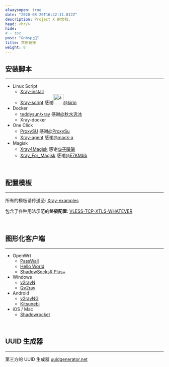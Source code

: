 ```yaml
---
alwaysopen: true
date: "2020-08-20T16:42:11.812Z"
description: Project X 的文档.
head: <hr/>
hide:
# - toc
post: "&nbsp;🤝"
title: 常用链接
weight: 8
---
```


## 安装脚本
---

- Linux Script
  - [Xray-install](https://github.com/XTLS/Xray-install)
  - [Xray-script](https://github.com/kirin10000/Xray-script)  感谢<img src="https://avatars2.githubusercontent.com/u/57820613?s=32" width="32px" height="32px" alt="a"/>[@kirin](https://github.com/kirin10000)
- Docker
  - [teddysun/xray](https://hub.docker.com/r/teddysun/xray)   感谢[@秋水逸冰](https://hub.docker.com/u/teddysun)
  - Xray-docker
- One Click
  - [ProxySU](https://github.com/proxysu/ProxySU)   感谢[@ProxySu](https://github.com/proxysu)
  - [Xray-agent](https://github.com/mack-a/Xray-agent)    感谢[@mack-a](https://github.com/mack-a)
- Magisk
  - [Xray4Magisk](https://github.com/CerteKim/Xray4Magisk)    感谢[@子曦曦](https://github.com/CerteKim)
  - [Xray_For_Magisk](https://github.com/E7KMbb/Xray_For_Magisk)    感谢[@E7KMbb](https://github.com/E7KMbb)


<br />

## 配置模板

---

所有的模板请传送至: [Xray-examples](https://github.com/XTLS/Xray-examples) 

包含了各种用法示范的**终极配置**: [VLESS-TCP-XTLS-WHATEVER](https://github.com/XTLS/Xray-examples/tree/main/VLESS-TCP-XTLS-WHATEVER)

<br />

## 图形化客户端

---

- OpenWrt
  - [PassWall](https://github.com/xiaorouji/openwrt-passwall)
  - [Hello World](https://github.com/jerrykuku/luci-app-vssr)
  - [ShadowSocksR Plus+](https://github.com/fw876/helloworld)
- Windows
  - [v2rayN](https://github.com/2dust/v2rayN)
  - [Qv2ray](https://github.com/Qv2ray/Qv2ray)
- Android
  - [v2rayNG](https://github.com/2dust/v2rayNG)
  - [Kitsunebi](https://github.com/rurirei/Kitsunebi/tree/release_xtls)
- iOS / Mac
  - [Shadowrocket](https://apps.apple.com/app/shadowrocket/id932747118)

<br />

## UUID 生成器
---

第三方的 UUID 生成器 [uuidgenerator.net](https://www.uuidgenerator.net)

